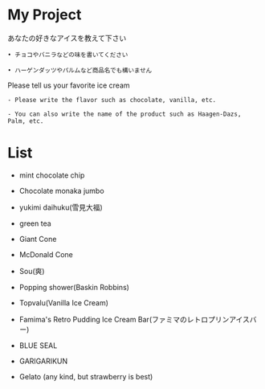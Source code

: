 # My Project
あなたの好きなアイスを教えて下さい

    • チョコやバニラなどの味を書いてください

    • ハーゲンダッツやパルムなど商品名でも構いません

Please tell us your favorite ice cream

    - Please write the flavor such as chocolate, vanilla, etc.

    - You can also write the name of the product such as Haagen-Dazs, Palm, etc.


# List 
* mint chocolate chip

* Chocolate monaka jumbo

* yukimi daihuku(雪見大福)

* green tea

* Giant Cone

* McDonald Cone

* Sou(爽)

* Popping shower(Baskin Robbins)

* Topvalu(Vanilla Ice Cream)

* Famima's Retro Pudding Ice Cream Bar(ファミマのレトロプリンアイスバー)

* BLUE SEAL

* GARIGARIKUN

* Gelato (any kind, but strawberry is best)
